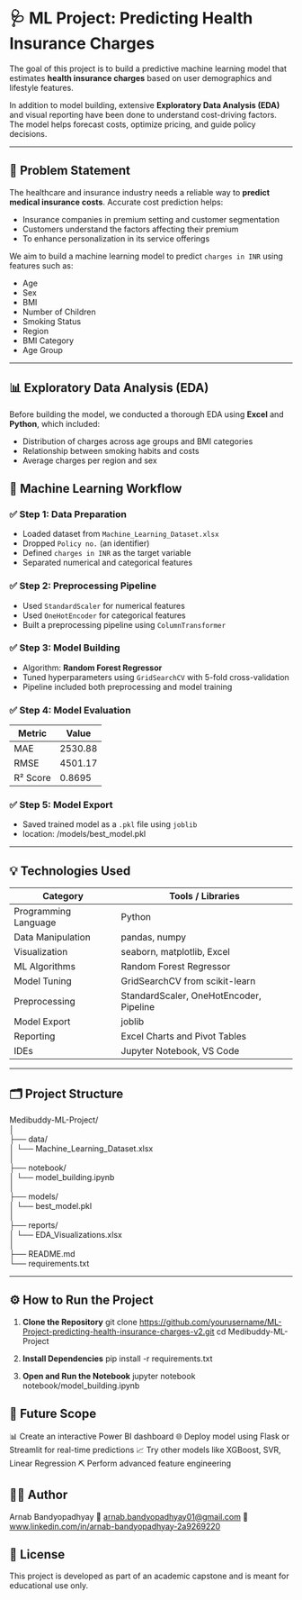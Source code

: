 # 🩺 ML Project: Predicting Health Insurance Charges 

The goal of this project is to build a predictive machine learning model that estimates **health insurance charges** based on user demographics and lifestyle features.

In addition to model building, extensive **Exploratory Data Analysis (EDA)** and visual reporting have been done to understand cost-driving factors. The model helps forecast costs, optimize pricing, and guide policy decisions.

---

## 📌 Problem Statement

The healthcare and insurance industry needs a reliable way to **predict medical insurance costs**. Accurate cost prediction helps:

- Insurance companies in premium setting and customer segmentation  
- Customers understand the factors affecting their premium  
- To enhance personalization in its service offerings  

We aim to build a machine learning model to predict `charges in INR` using features such as:

- Age  
- Sex  
- BMI  
- Number of Children  
- Smoking Status  
- Region  
- BMI Category  
- Age Group  

---

## 📊 Exploratory Data Analysis (EDA)

Before building the model, we conducted a thorough EDA using **Excel** and **Python**, which included:

- Distribution of charges across age groups and BMI categories  
- Relationship between smoking habits and costs  
- Average charges per region and sex  

## 🧠 Machine Learning Workflow

### ✅ Step 1: Data Preparation
- Loaded dataset from `Machine_Learning_Dataset.xlsx`  
- Dropped `Policy no.` (an identifier)  
- Defined `charges in INR` as the target variable  
- Separated numerical and categorical features  

### ✅ Step 2: Preprocessing Pipeline
- Used `StandardScaler` for numerical features  
- Used `OneHotEncoder` for categorical features  
- Built a preprocessing pipeline using `ColumnTransformer`  

### ✅ Step 3: Model Building
- Algorithm: **Random Forest Regressor**  
- Tuned hyperparameters using `GridSearchCV` with 5-fold cross-validation  
- Pipeline included both preprocessing and model training  

### ✅ Step 4: Model Evaluation

| Metric     | Value       |
|------------|-------------|
| MAE        | 2530.88     |
| RMSE       | 4501.17     |
| R² Score   | 0.8695      |

### ✅ Step 5: Model Export
- Saved trained model as a `.pkl` file using `joblib`
- location: /models/best_model.pkl 

---

## 💡 Technologies Used

| Category              | Tools / Libraries                       |
|-----------------------|------------------------------------------|
| Programming Language  | Python                                   |
| Data Manipulation     | pandas, numpy                            |
| Visualization         | seaborn, matplotlib, Excel               |
| ML Algorithms         | Random Forest Regressor                  |
| Model Tuning          | GridSearchCV from scikit-learn           |
| Preprocessing         | StandardScaler, OneHotEncoder, Pipeline  |
| Model Export          | joblib                                   |
| Reporting             | Excel Charts and Pivot Tables            |
| IDEs                  | Jupyter Notebook, VS Code                |

---

## 🗂️ Project Structure

Medibuddy-ML-Project/ <br>
│ <br>
├── data/<br>
│ └── Machine_Learning_Dataset.xlsx<br>
│<br>
├── notebook/<br>
│ └── model_building.ipynb<br>
│<br>
├── models/<br>
│ └── best_model.pkl<br>
│<br>
├── reports/<br>
│ └── EDA_Visualizations.xlsx<br>
│<br>
├── README.md<br>
└── requirements.txt<br>

---

## ⚙️ How to Run the Project

1. **Clone the Repository**
git clone https://github.com/yourusername/ML-Project-predicting-health-insurance-charges-v2.git
cd Medibuddy-ML-Project

2. **Install Dependencies**
pip install -r requirements.txt
3. **Open and Run the Notebook**
jupyter notebook notebook/model_building.ipynb

## 🔮 Future Scope
📊 Create an interactive Power BI dashboard
🌐 Deploy model using Flask or Streamlit for real-time predictions
📈 Try other models like XGBoost, SVR, Linear Regression
⛏️ Perform advanced feature engineering

## 👨‍💻 Author
Arnab Bandyopadhyay
📧 arnab.bandyopadhyay01@gmail.com
🔗 www.linkedin.com/in/arnab-bandyopadhyay-2a9269220

## 📄 License
This project is developed as part of an academic capstone and is meant for educational use only.
